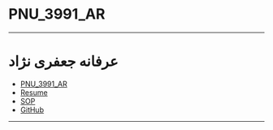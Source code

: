# PNU_3991_AR
---------
# عرفانه جعفری نژاد 
- [PNU_3991_AR](https://github.com/erfaneh4444/PNU_3391_AR)
- [Resume](https://resume_fa.github.io/) 
- [SOP](https://github.com/erfaneh4444/SOP/)
- [GitHub](https://github.com/erfaneh4444)
------------------
